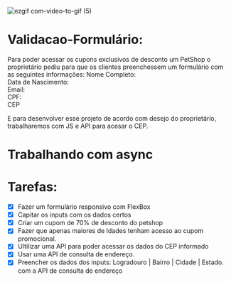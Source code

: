 ![ezgif com-video-to-gif (5)](https://github.com/Penedok/Validacao-de-formulario/assets/101909876/62bff2d2-6099-4dbb-9175-83bc79886351)

# Validacao-Formulário:
<p> Para poder acessar os cupons exclusivos de desconto um PetShop o proprietário pediu para que os clientes preenchessem um formulário 
 com as seguintes informações:
 Nome Completo:<br>
 Data de Nascimento:  <br> 
 Email: <br> 
 CPF: <br> 
 CEP <br> 

 E para desenvolver esse projeto de acordo com desejo do proprietário, trabalharemos com  JS e API para acesar o CEP.
 
 </p>

 # Trabalhando com  async

# Tarefas:
- [X] Fazer um formulário responsivo com FlexBox
- [X] Capitar os inputs com os dados certos 
- [X] Criar um cupom de 70% de desconto do petshop
- [X] Fazer que apenas maiores de Idades tenham acesso ao cupom promocional.
- [X] Ultilizar uma API para poder acessar os dados do CEP informado
- [X] Usar uma API de consulta de endereço.
- [X] Preencher os dados dos inputs: Logradouro | Bairro | Cidade | Estado. com a API de consulta de endereço

